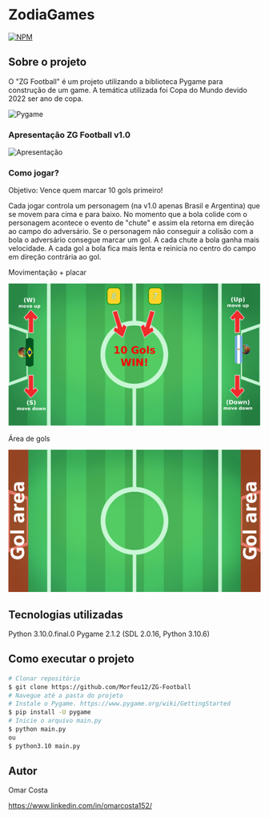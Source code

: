 # ZodiaGames

[![NPM](https://img.shields.io/npm/l/react)](https://github.com/Morfeu12/Zodia-Engine/blob/master/LICENSE) 

## Sobre o projeto

O "ZG Football" é um projeto utilizando a biblioteca Pygame para construção de um game. A temática utilizada foi Copa do Mundo devido 2022 ser ano de copa.

![Pygame](https://camo.githubusercontent.com/1971c0a4f776fb5351c765c37e59630c83cabd52/68747470733a2f2f7777772e707967616d652e6f72672f696d616765732f6c6f676f2e706e67)

### Apresentação ZG Football v1.0
![Apresentação](https://youtu.be/J2ycm3HALJo)

### Como jogar? 
Objetivo: Vence quem marcar 10 gols primeiro! 

Cada jogar controla um personagem (na v1.0 apenas Brasil e Argentina) que se movem para cima e para baixo.
No momento que a bola colide com o personagem acontece o evento de "chute" e assim ela retorna em direção ao campo do adversário.
Se o personagem não conseguir a colisão com a bola o adversário consegue marcar um gol.
A cada chute a bola ganha mais velocidade. 
A cada gol a bola fica mais lenta e reinicia no centro do campo em direção contrária ao gol.

Movimentação + placar

![Movimentação e placar](https://github.com/Morfeu12/assets/blob/main/ZGFootball/move-and-win.jpg)

Área de gols

![Área de gol](https://github.com/Morfeu12/assets/blob/main/ZGFootball/gol_area.jpg)

## Tecnologias utilizadas

Python 3.10.0.final.0
Pygame 2.1.2 (SDL 2.0.16, Python 3.10.6)

## Como executar o projeto

```bash
# Clonar repositório
$ git clone https://github.com/Morfeu12/ZG-Football
# Navegue até a pasta do projeto 
# Instale o Pygame. https://www.pygame.org/wiki/GettingStarted
$ pip install -U pygame
# Inicie o arquivo main.py
$ python main.py 
ou
$ python3.10 main.py
```

## Autor

Omar Costa

https://www.linkedin.com/in/omarcosta152/
